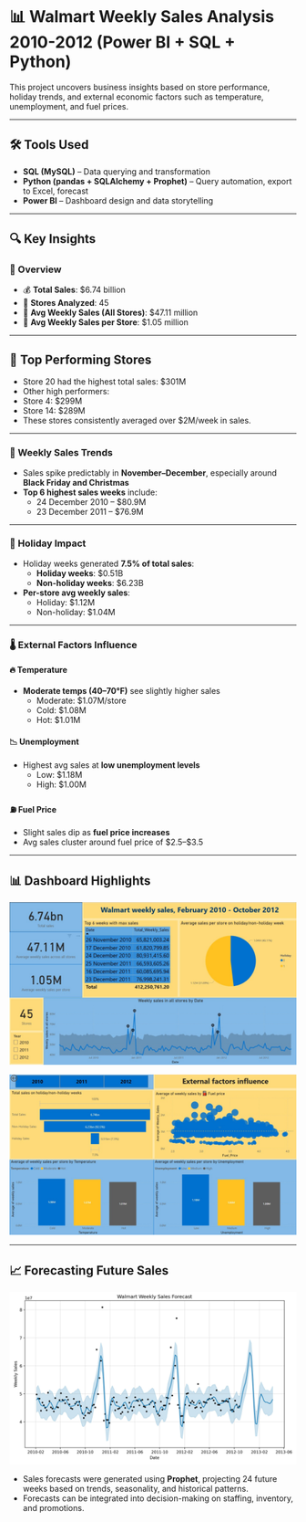 # 📊 Walmart Weekly Sales Analysis 2010-2012 (Power BI + SQL + Python)

This project uncovers business insights based on store performance, holiday trends, and external economic factors such as temperature, unemployment, and fuel prices.

---
## 🛠 Tools Used
- **SQL (MySQL)** – Data querying and transformation
- **Python (pandas + SQLAlchemy + Prophet)** – Query automation, export to Excel, forecast
- **Power BI** – Dashboard design and data storytelling

---
## 🔍 Key Insights

### 📌 Overview
- 💰 **Total Sales**: \$6.74 billion
- 🏬 **Stores Analyzed**: 45
- 📆 **Avg Weekly Sales (All Stores)**: \$47.11 million
- 🏪 **Avg Weekly Sales per Store**: \$1.05 million

---
## 🏬 Top Performing Stores
- Store 20 had the highest total sales: $301M
- Other high performers:
- Store 4: $299M
- Store 14: $289M
- These stores consistently averaged over $2M/week in sales.

---
### 📅 Weekly Sales Trends
- Sales spike predictably in **November–December**, especially around **Black Friday and Christmas**
- **Top 6 highest sales weeks** include:
  - 24 December 2010 – \$80.9M
  - 23 December 2011 – \$76.9M

---
### 🧨 Holiday Impact
- Holiday weeks generated **7.5% of total sales**:
  - **Holiday weeks**: \$0.51B
  - **Non-holiday weeks**: \$6.23B
- **Per-store avg weekly sales**:
  - Holiday: \$1.12M  
  - Non-holiday: \$1.04M

---
### 🌡️ External Factors Influence

#### 🔥 Temperature
- **Moderate temps (40–70°F)** see slightly higher sales  
  - Moderate: \$1.07M/store  
  - Cold: \$1.08M  
  - Hot: \$1.01M  

#### 📉 Unemployment
- Highest avg sales at **low unemployment levels**  
  - Low: \$1.18M  
  - High: \$1.00M

#### ⛽ Fuel Price
- Slight sales dip as **fuel price increases**
- Avg sales cluster around fuel price of \$2.5–\$3.5

---
## 📊 Dashboard Highlights

![dashboard1](output/Charts1.jpg)

![dashboard2](output/Charts2.jpg)


---
## 📈 Forecasting Future Sales


![Walmart Sales Forecast](output/forecast.jpg)

- Sales forecasts were generated using **Prophet**, projecting 24 future weeks based on trends, seasonality, and historical patterns. 
- Forecasts can be integrated into decision-making on staffing, inventory, and promotions.
